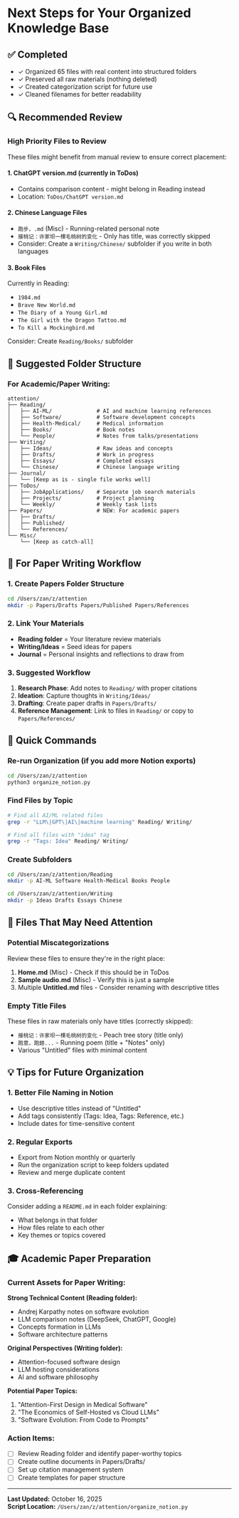 # Next Steps for Your Organized Knowledge Base

## ✅ Completed
- ✓ Organized 65 files with real content into structured folders
- ✓ Preserved all raw materials (nothing deleted)
- ✓ Created categorization script for future use
- ✓ Cleaned filenames for better readability

## 🔍 Recommended Review

### High Priority Files to Review
These files might benefit from manual review to ensure correct placement:

#### 1. **ChatGPT version.md** (currently in ToDos)
- Contains comparison content - might belong in Reading instead
- Location: `ToDos/ChatGPT version.md`

#### 2. Chinese Language Files
- `跑步，.md` (Misc) - Running-related personal note
- `接桃记：许家坝一棵毛桃树的变化` - Only has title, was correctly skipped
- Consider: Create a `Writing/Chinese/` subfolder if you write in both languages

#### 3. Book Files
Currently in Reading:
- `1984.md`
- `Brave New World.md`
- `The Diary of a Young Girl.md`
- `The Girl with the Dragon Tattoo.md`
- `To Kill a Mockingbird.md`

Consider: Create `Reading/Books/` subfolder

## 📂 Suggested Folder Structure

### For Academic/Paper Writing:

```
attention/
├── Reading/
│   ├── AI-ML/              # AI and machine learning references
│   ├── Software/           # Software development concepts
│   ├── Health-Medical/     # Medical information
│   ├── Books/              # Book notes
│   └── People/             # Notes from talks/presentations
├── Writing/
│   ├── Ideas/              # Raw ideas and concepts
│   ├── Drafts/             # Work in progress
│   ├── Essays/             # Completed essays
│   └── Chinese/            # Chinese language writing
├── Journal/
│   └── [Keep as is - single file works well]
├── ToDos/
│   ├── JobApplications/    # Separate job search materials
│   ├── Projects/           # Project planning
│   └── Weekly/             # Weekly task lists
├── Papers/                 # NEW: For academic papers
│   ├── Drafts/
│   ├── Published/
│   └── References/
└── Misc/
    └── [Keep as catch-all]
```

## 🎯 For Paper Writing Workflow

### 1. Create Papers Folder Structure
```bash
cd /Users/zan/z/attention
mkdir -p Papers/Drafts Papers/Published Papers/References
```

### 2. Link Your Materials
- **Reading folder** = Your literature review materials
- **Writing/Ideas** = Seed ideas for papers
- **Journal** = Personal insights and reflections to draw from

### 3. Suggested Workflow
1. **Research Phase**: Add notes to `Reading/` with proper citations
2. **Ideation**: Capture thoughts in `Writing/Ideas/`
3. **Drafting**: Create paper drafts in `Papers/Drafts/`
4. **Reference Management**: Link to files in `Reading/` or copy to `Papers/References/`

## 🔧 Quick Commands

### Re-run Organization (if you add more Notion exports)
```bash
cd /Users/zan/z/attention
python3 organize_notion.py
```

### Find Files by Topic
```bash
# Find all AI/ML related files
grep -r "LLM\|GPT\|AI\|machine learning" Reading/ Writing/

# Find all files with "idea" tag
grep -r "Tags: Idea" Reading/ Writing/
```

### Create Subfolders
```bash
cd /Users/zan/z/attention/Reading
mkdir -p AI-ML Software Health-Medical Books People

cd /Users/zan/z/attention/Writing
mkdir -p Ideas Drafts Essays Chinese
```

## 📝 Files That May Need Attention

### Potential Miscategorizations
Review these files to ensure they're in the right place:

1. **Home.md** (Misc) - Check if this should be in ToDos
2. **Sample audio.md** (Misc) - Verify this is just a sample
3. Multiple **Untitled.md** files - Consider renaming with descriptive titles

### Empty Title Files
These files in raw materials only have titles (correctly skipped):
- `接桃记：许家坝一棵毛桃树的变化` - Peach tree story (title only)
- `跑意，跑翅...` - Running poem (title + "Notes" only)
- Various "Untitled" files with minimal content

## 💡 Tips for Future Organization

### 1. Better File Naming in Notion
- Use descriptive titles instead of "Untitled"
- Add tags consistently (Tags: Idea, Tags: Reference, etc.)
- Include dates for time-sensitive content

### 2. Regular Exports
- Export from Notion monthly or quarterly
- Run the organization script to keep folders updated
- Review and merge duplicate content

### 3. Cross-Referencing
Consider adding a `README.md` in each folder explaining:
- What belongs in that folder
- How files relate to each other
- Key themes or topics covered

## 🎓 Academic Paper Preparation

### Current Assets for Paper Writing:

**Strong Technical Content (Reading folder):**
- Andrej Karpathy notes on software evolution
- LLM comparison notes (DeepSeek, ChatGPT, Google)
- Concepts formation in LLMs
- Software architecture patterns

**Original Perspectives (Writing folder):**
- Attention-focused software design
- LLM hosting considerations
- AI and software philosophy

**Potential Paper Topics:**
1. "Attention-First Design in Medical Software"
2. "The Economics of Self-Hosted vs Cloud LLMs"
3. "Software Evolution: From Code to Prompts"

### Action Items:
- [ ] Review Reading folder and identify paper-worthy topics
- [ ] Create outline documents in Papers/Drafts/
- [ ] Set up citation management system
- [ ] Create templates for paper structure

---

**Last Updated:** October 16, 2025  
**Script Location:** `/Users/zan/z/attention/organize_notion.py`
